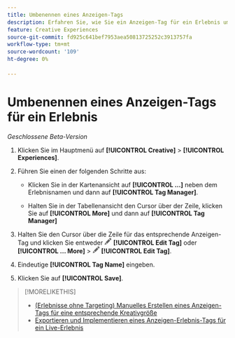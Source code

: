 ```yaml
---
title: Umbenennen eines Anzeigen-Tags
description: Erfahren Sie, wie Sie ein Anzeigen-Tag für ein Erlebnis umbenennen.
feature: Creative Experiences
source-git-commit: fd925c641bef7953aea50813725252c3913757fa
workflow-type: tm+mt
source-wordcount: '109'
ht-degree: 0%

---
```


# Umbenennen eines Anzeigen-Tags für ein Erlebnis

*Geschlossene Beta-Version*

1. Klicken Sie im Hauptmenü auf **[!UICONTROL Creative]** > **[!UICONTROL Experiences]**.

1. Führen Sie einen der folgenden Schritte aus:

   * Klicken Sie in der Kartenansicht auf **[!UICONTROL ...]** neben dem Erlebnisnamen und dann auf **[!UICONTROL Tag Manager]**.

   * Halten Sie in der Tabellenansicht den Cursor über der Zeile, klicken Sie auf **[!UICONTROL More]** und dann auf **[!UICONTROL Tag Manager]**

1. Halten Sie den Cursor über die Zeile für das entsprechende Anzeigen-Tag und klicken Sie entweder ![Tag bearbeiten](/help/creative/assets/edit-gray.png "Tag bearbeiten") **[!UICONTROL Edit Tag]** oder **[!UICONTROL ... More]** > ![Tag bearbeiten](/help/creative/assets/edit-gray.png "Tag bearbeiten") **[!UICONTROL Edit Tag]**. <!-- Tag Manager has only a list view, but no card view, as of 2/2. -->

1. Eindeutige **[!UICONTROL Tag Name]** eingeben.

1. Klicken Sie auf **[!UICONTROL Save]**.

>[!MORELIKETHIS]
>
>* [(Erlebnisse ohne Targeting) Manuelles Erstellen eines Anzeigen-Tags für eine entsprechende Kreativgröße](experience-tag-create-manually.md)
>* [Exportieren und Implementieren eines Anzeigen-Erlebnis-Tags für ein Live-Erlebnis](experience-tag-export.md)
